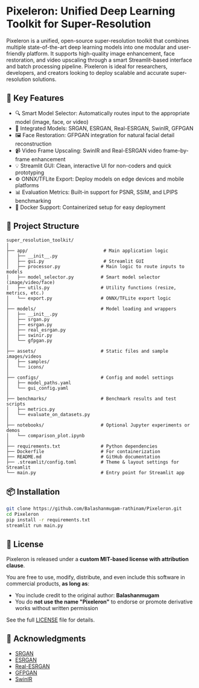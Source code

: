 # Pixeleron: Unified Deep Learning Toolkit for Super-Resolution

Pixeleron is a unified, open-source super-resolution toolkit that combines multiple state-of-the-art deep learning models into one modular and user-friendly platform. It supports high-quality image enhancement, face restoration, and video upscaling through a smart Streamlit-based interface and batch processing pipeline. Pixeleron is ideal for researchers, developers, and creators looking to deploy scalable and accurate super-resolution solutions.

## 🚀 Key Features
- 🔍 Smart Model Selector: Automatically routes input to the appropriate model (image, face, or video)
- 🧠 Integrated Models: SRGAN, ESRGAN, Real-ESRGAN, SwinIR, GFPGAN
- 🖼 Face Restoration: GFPGAN integration for natural facial detail reconstruction
- 📹 Video Frame Upscaling: SwinIR and Real-ESRGAN video frame-by-frame enhancement
- 💡 Streamlit GUI: Clean, interactive UI for non-coders and quick prototyping
- ⚙️ ONNX/TFLite Export: Deploy models on edge devices and mobile platforms
- 📊 Evaluation Metrics: Built-in support for PSNR, SSIM, and LPIPS benchmarking
- 🐳 Docker Support: Containerized setup for easy deployment

## 📁 Project Structure
```
super_resolution_toolkit/
│
├── app/                            # Main application logic
│   ├── __init__.py
│   ├── gui.py                      # Streamlit GUI
│   ├── processor.py               # Main logic to route inputs to models
│   ├── model_selector.py          # Smart model selector (image/video/face)
│   ├── utils.py                   # Utility functions (resize, metrics, etc.)
│   └── export.py                  # ONNX/TFLite export logic
│
├── models/                        # Model loading and wrappers
│   ├── __init__.py
│   ├── srgan.py
│   ├── esrgan.py
│   ├── real_esrgan.py
│   ├── swinir.py
│   └── gfpgan.py
│
├── assets/                        # Static files and sample images/videos
│   ├── samples/
│   └── icons/
│
├── configs/                       # Config and model settings
│   ├── model_paths.yaml
│   └── gui_config.yaml
│
├── benchmarks/                    # Benchmark results and test scripts
│   ├── metrics.py
│   └── evaluate_on_datasets.py
│
├── notebooks/                     # Optional Jupyter experiments or demos
│   └── comparison_plot.ipynb
│
├── requirements.txt               # Python dependencies
├── Dockerfile                     # For containerization
├── README.md                      # GitHub documentation
├── .streamlit/config.toml         # Theme & layout settings for Streamlit
└── main.py                        # Entry point for Streamlit app
```

## 📦 Installation
```bash
git clone https://github.com/Balashanmugam-rathinam/Pixeleron.git
cd Pixeleron
pip install -r requirements.txt
streamlit run main.py
```

## 📜 License

Pixeleron is released under a **custom MIT-based license with attribution clause**.

You are free to use, modify, distribute, and even include this software in commercial products, **as long as**:

- You include credit to the original author: **Balashanmugam**
- You do **not use the name "Pixeleron"** to endorse or promote derivative works without written permission

See the full [LICENSE](LICENSE) file for details.

## 🙌 Acknowledgments
- [SRGAN](https://github.com/tensorlayer/srgan)
- [ESRGAN](https://github.com/xinntao/ESRGAN)
- [Real-ESRGAN](https://github.com/xinntao/Real-ESRGAN)
- [GFPGAN](https://github.com/TencentARC/GFPGAN)
- [SwinIR](https://github.com/JingyunLiang/SwinIR)
